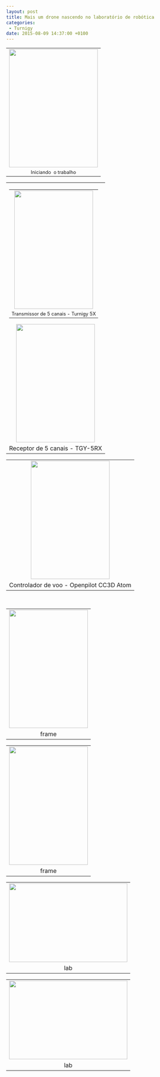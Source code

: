 ```yaml
---
layout: post
title: Mais um drone nascendo no laboratório de robótica
categories:
 - Turnigy
date: 2015-08-09 14:37:00 +0100
---
```


<table align="center" cellpadding="0" cellspacing="0" class="tr-caption-container" style="margin-left: auto; margin-right: auto; text-align: center;"><tbody>
<tr><td><a href="http://1.bp.blogspot.com/-IHtc6i_dWMY/VcdVxt3BF1I/AAAAAAABLWM/m5L2O8FGhIg/s1600/IMG-20150807-WA0001.jpeg" imageanchor="1" style="margin-left: auto; margin-right: auto;"><img border="0" height="320" src="https://1.bp.blogspot.com/-IHtc6i_dWMY/VcdVxt3BF1I/AAAAAAABLWM/m5L2O8FGhIg/s320/IMG-20150807-WA0001.jpeg" width="240"/></a></td></tr>
<tr><td class="tr-caption" style="font-size: 12.8000001907349px;">Iniciando &nbsp;o trabalho</td></tr>
</tbody></table>

<table align="center" cellpadding="0" cellspacing="0" class="tr-caption-container" style="margin-left: auto; margin-right: auto; text-align: center;"><tbody>
<tr><td style="text-align: center;"><table align="center" cellpadding="0" cellspacing="0" class="tr-caption-container" style="margin-left: auto; margin-right: auto; text-align: center;"><tbody>
<tr><td><a href="http://3.bp.blogspot.com/-cublGMlfjBg/VcdVxrgxvoI/AAAAAAABLWM/X4iHNb8fMA8/s1600/IMG-20150807-WA0013.jpeg" imageanchor="1" style="margin-left: auto; margin-right: auto;"><img border="0" height="320" src="https://3.bp.blogspot.com/-cublGMlfjBg/VcdVxrgxvoI/AAAAAAABLWM/X4iHNb8fMA8/s320/IMG-20150807-WA0013.jpeg" width="213"/></a></td></tr>
<tr><td class="tr-caption" style="font-size: 12.8000001907349px;">Transmissor de 5 canais - Turnigy 5X</td></tr>
</tbody></table>
<a href="http://4.bp.blogspot.com/-z84sOZmwssQ/VcdVxpK3-fI/AAAAAAABLWM/MLCCQqecGdE/s1600/IMG-20150807-WA0017.jpeg" imageanchor="1" style="margin-left: auto; margin-right: auto;"><img border="0" height="320" src="https://4.bp.blogspot.com/-z84sOZmwssQ/VcdVxpK3-fI/AAAAAAABLWM/MLCCQqecGdE/s320/IMG-20150807-WA0017.jpeg" width="213"/></a></td></tr>
<tr><td class="tr-caption" style="text-align: center;">Receptor de 5 canais - TGY-5RX</td></tr>
</tbody></table>

  

<table align="center" cellpadding="0" cellspacing="0" class="tr-caption-container" style="margin-left: auto; margin-right: auto; text-align: center;"><tbody>
<tr><td style="text-align: center;"><a href="http://3.bp.blogspot.com/-pdAGnV5L0Us/VcdVxjYtE4I/AAAAAAABLWM/H_ZZPmto7bI/s1600/IMG-20150807-WA0015.jpeg" imageanchor="1" style="margin-left: auto; margin-right: auto;"><img border="0" height="320" src="https://3.bp.blogspot.com/-pdAGnV5L0Us/VcdVxjYtE4I/AAAAAAABLWM/H_ZZPmto7bI/s320/IMG-20150807-WA0015.jpeg" width="213"/></a></td></tr>
<tr><td class="tr-caption" style="text-align: center;">Controlador de voo - Openpilot CC3D Atom</td></tr>
</tbody></table>

  

<div class="separator" style="clear: both; text-align: center;">
<br/></div>

  

<table align="center" cellpadding="0" cellspacing="0" class="tr-caption-container" style="margin-left: auto; margin-right: auto; text-align: center;"><tbody>
<tr><td style="text-align: center;"><a href="http://2.bp.blogspot.com/-8GKes5bU_Es/VcdVxqKTfZI/AAAAAAABLWM/h9C0kTTNpS4/s1600/IMG-20150807-WA0011.jpeg" imageanchor="1" style="margin-left: auto; margin-right: auto;"><img border="0" height="320" src="https://2.bp.blogspot.com/-8GKes5bU_Es/VcdVxqKTfZI/AAAAAAABLWM/h9C0kTTNpS4/s320/IMG-20150807-WA0011.jpeg" width="213"/></a></td></tr>
<tr><td class="tr-caption" style="text-align: center;">frame</td></tr>
</tbody></table>

  

<table align="center" cellpadding="0" cellspacing="0" class="tr-caption-container" style="margin-left: auto; margin-right: auto; text-align: center;"><tbody>
<tr><td style="text-align: center;"><a href="http://1.bp.blogspot.com/-dLyLuR9O4mw/VcdVxpazZGI/AAAAAAABLWM/0GKqQRFUlT4/s1600/IMG-20150807-WA0009.jpeg" imageanchor="1" style="margin-left: auto; margin-right: auto;"><img border="0" height="320" src="https://1.bp.blogspot.com/-dLyLuR9O4mw/VcdVxpazZGI/AAAAAAABLWM/0GKqQRFUlT4/s320/IMG-20150807-WA0009.jpeg" width="213"/></a></td></tr>
<tr><td class="tr-caption" style="text-align: center;">frame</td></tr>
</tbody></table>

  

<table align="center" cellpadding="0" cellspacing="0" class="tr-caption-container" style="margin-left: auto; margin-right: auto; text-align: center;"><tbody>
<tr><td style="text-align: center;"><a href="http://2.bp.blogspot.com/-Wy4C4r7IZwM/VcdVxsq6_iI/AAAAAAABLWM/cOR3kszy4ds/s1600/IMG-20150807-WA0005.jpeg" imageanchor="1" style="margin-left: auto; margin-right: auto;"><img border="0" height="213" src="https://2.bp.blogspot.com/-Wy4C4r7IZwM/VcdVxsq6_iI/AAAAAAABLWM/cOR3kszy4ds/s320/IMG-20150807-WA0005.jpeg" width="320"/></a></td></tr>
<tr><td class="tr-caption" style="text-align: center;">lab</td></tr>
</tbody></table>

  

<table align="center" cellpadding="0" cellspacing="0" class="tr-caption-container" style="margin-left: auto; margin-right: auto; text-align: center;"><tbody>
<tr><td style="text-align: center;"><a href="http://3.bp.blogspot.com/-MUz_eE90Kmo/VcdVxtmsSGI/AAAAAAABLWM/fy_KTOu5FAg/s1600/IMG-20150807-WA0003.jpeg" imageanchor="1" style="margin-left: auto; margin-right: auto;"><img border="0" height="213" src="https://3.bp.blogspot.com/-MUz_eE90Kmo/VcdVxtmsSGI/AAAAAAABLWM/fy_KTOu5FAg/s320/IMG-20150807-WA0003.jpeg" width="320"/></a></td></tr>
<tr><td class="tr-caption" style="text-align: center;">lab</td></tr>
</tbody></table>

  

  